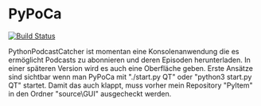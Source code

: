 PyPoCa
======
[![Build Status](https://travis-ci.org/ActionLuzifer/PyPoCa.svg?branch=master)](https://travis-ci.org/ActionLuzifer/PyPoCa)

PythonPodcastCatcher ist momentan eine Konsolenanwendung die es ermöglicht Podcasts zu abonnieren und deren Episoden herunterladen.
In einer späteren Version wird es auch eine Oberfläche geben. Erste Ansätze sind sichtbar wenn man PyPoCa mit "./start.py QT" oder "python3 start.py QT" startet.
Damit das auch klappt, muss vorher mein Repository "PyItem" in den Ordner "source\GUI" ausgecheckt werden.
